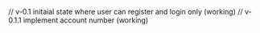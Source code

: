 // v-0.1 initaial state where user can register and login only (working)
// v-0.1.1 implement account number (working)
